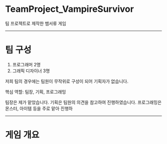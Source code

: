 # TeamProject_VampireSurvivor
팀 프로젝트로 제작한 뱀서류 게임

---
# 팀 구성
1. 프로그래머 2명
2. 그래픽 디자이너 3명


  저희 팀의 경우에는 팀원이 무작위로 구성이 되어 기획자가 없습니다.
  
  
  핵심 역할: 팀장, 기획, 프로그래밍

  팀장은 제가 맡았습니다.
  기획은 팀원의 의견을 참고하여 진행하였습니다.
  프로그래밍은 몬스터, 아이템 등을 주로 맡아 진행하

  
---
# 게임 개요
